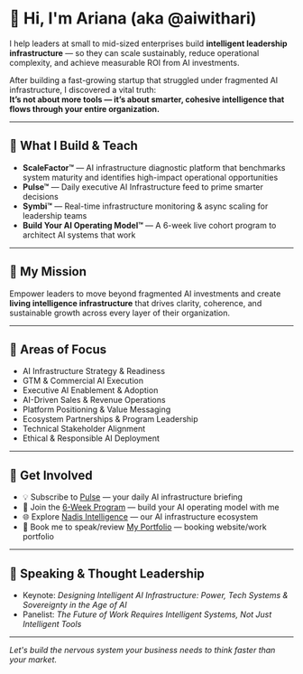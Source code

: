 # 👋 Hi, I'm Ariana (aka @aiwithari)

I help leaders at small to mid-sized enterprises build **intelligent leadership infrastructure** — so they can scale sustainably, reduce operational complexity, and achieve measurable ROI from AI investments.

After building a fast-growing startup that struggled under fragmented AI infrastructure, I discovered a vital truth:  
**It’s not about more tools — it’s about smarter, cohesive intelligence that flows through your entire organization.**

---

## 🚀 What I Build & Teach

- **ScaleFactor™** — AI infrastructure diagnostic platform that benchmarks system maturity and identifies high-impact operational opportunities  
- **Pulse™** — Daily executive AI Infrastructure feed to prime smarter decisions  
- **Symbi™** — Real-time infrastructure monitoring & async scaling for leadership teams  
- **Build Your AI Operating Model™** — A 6-week live cohort program to architect AI systems that work

---

## 🎯 My Mission

Empower leaders to move beyond fragmented AI investments and create **living intelligence infrastructure** that drives clarity, coherence, and sustainable growth across every layer of their organization.

---

## 🎯 Areas of Focus

- AI Infrastructure Strategy & Readiness  
- GTM & Commercial AI Execution  
- Executive AI Enablement & Adoption  
- AI-Driven Sales & Revenue Operations  
- Platform Positioning & Value Messaging  
- Ecosystem Partnerships & Program Leadership  
- Technical Stakeholder Alignment  
- Ethical & Responsible AI Deployment  

---

## 🔗 Get Involved

- 💡 Subscribe to [Pulse](https://pulse.nadis.ai) — your daily AI infrastructure briefing  
- 🚀 Join the [6-Week Program](https://scale.nadis.ai) — build your AI operating model with me  
- 🌐 Explore [Nadis Intelligence](https://www.nadis.ai) — our AI infrastructure ecosystem
- 📍 Book me to speak/review [My Portfolio](https://www.ariabramson.com) — booking website/work portfolio  

---

## 🎤 Speaking & Thought Leadership

- Keynote: *Designing Intelligent AI Infrastructure: Power, Tech Systems & Sovereignty in the Age of AI*  
- Panelist: *The Future of Work Requires Intelligent Systems, Not Just Intelligent Tools*

---

*Let's build the nervous system your business needs to think faster than your market.*  

